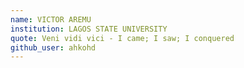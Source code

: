```yaml
---
name: VICTOR AREMU
institution: LAGOS STATE UNIVERSITY
quote: Veni vidi vici - I came; I saw; I conquered
github_user: ahkohd
---
```

